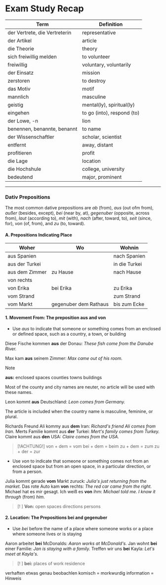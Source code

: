 # Exam Study Recap


| Term                          | Definition                 |
| ----------------------------- | -------------------------- |
| der Vertrete, die Vertreterin | representative             |
| der Artikel                   | article                    |
| die Theorie                   | theory                     |
| sich freiwillig melden        | to volunteer               |
| freiwillig                    | voluntary, voluntarily     |
| der Einsatz                   | mission                    |
| zerstoren                     | to destroy                 |
| das Motiv                     | motif                      |
| mannlich                      | masculine                  |
| geistig                       | mental(ly), spiritual(ly)  |
| eingehen                      | to go (into), respond (to) |
| der Lowe, -n                  | lion                       |
| benennen, benannte, benannt   | to name                    |
| der Wissenschaftler           | scholar, scientist         |
| entfernt                      | away, distant              |
| profitieren                   | profit                     |
| die Lage                      | location                   |
| die Hochshule                 | college, university        |
| bedeutend                     | major, prominent           |

****
### Dativ Prepositions

The most common dative prepositions are _ab_ (from), _aus_ (out ofm from), _außer_ (besides, except), _bei_ (near by, at), _gegenuber_ (opposite, across from), _laut_ (according to), _mit_ (with), _nach_ (after, toward, to), _seit_ (since, for), _von_ (of, from), and _zu_ (to, toward). 

#### A. Prepositions Indicating Place


| Woher          | Wo                    | Wohnin        |
| -------------- | --------------------- | ------------- |
| aus Spanien    |                       | nach Spanien  |
| aus der Turkei |                       | in die Turkei |
| aus dem Zimmer | zu Hause              | nach Hause    |
| von rechts     |                       |               |
| von Erika      | bei Erika             | zu Erika      |
| vom Strand     |                       | zum Strand    |
| vom Markt      | gegenuber dem Rathaus | bis zum Ecke  |

#### 1. __Movement From__: The preposition aus and von

- Use _aus_ to indicate that someone or something comes from an enclosed or defined space, such as a country, a town, or building

Diese Fische kommen __aus__ der Donau: <i>These fish come from the Danube River.</i>

Max kam __aus__ seinem Zimmer: _Max came out of his room._

> [!NOTE]
> __aus:__
> enclosed spaces
> counties
> towns
> buildings	

Most of the county and city names are neuter, no article will be used with these names. 

Leon kommt __aus__ Deutschland: _Leon comes from Germany._

The article is included when the country name is masculine, feminine, or plural.

Richards Freund Ali kommy aus __dem__ Iran: _Richard's friend Ali comes from Iran._ 
Merts Familie kommt aus __der__ Turkei: _Mert's family comes from Turkey._
Claire kommt aus __den__ USA: _Claire comes from the USA._

> [!ACHTUNG!]
> von + dem = vom
> bei + dem = beim
> zu + dem = zum
> zu + der = zur

- Use _von_ to indicate that someone or something comes not from an enclosed space but from an open space, in a particular direction, or from a person.

Julia kommt gerade __vom__ Markt zuruck: _Julia's just returning from the market._ 
Das rote Auto kam __von__ rechts: _The red car came from the right._
Michael hat es mir gesagt. Ich weiß es __von__ ihm: _Michael told me. I know it through_ (from) _him._

> [! ]
> __Von:__
> open spaces
> directions
> persons

#### 2. __Location__: The Prepositions bei and gegenuber

- Use _bei_ before the name of a place where someone works or a place where someone lives or is staying

Aaron arbeitet __bei__ McDonalds: _Aaron works at McDonald's._
Jan wohnt __bei__ einer Familie: _Jan is staying with a family._
Treffen wir uns __bei__ Kayla: _Let's meet at Kayla's._

> [! ]
> __bei:__
> places of work
> residence


verhaften
etwas genau beobachlen
komisch = morkwurdig
information = Hinweis




